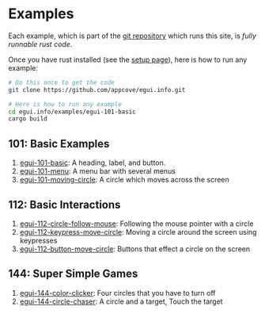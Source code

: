 
# Examples

Each example, which is part of the [git repository](https://github.com/appcove/egui.info.git) which runs this site, is *fully runnable rust code*. 

Once you have rust installed (see the [setup page](/setup)), here is how to run any example:

```bash
# Do this once to get the code
git clone https://github.com/appcove/egui.info.git

# Here is how to run any example
cd egui.info/examples/egui-101-basic
cargo build
```


## 101: Basic Examples

1. [egui-101-basic](./egui-101-basic): A heading, label, and button.
1. [egui-101-menu](./egui-101-menu): A menu bar with several menus
1. [egui-101-moving-circle](./egui-101-moving-circle): A circle which moves across the screen


## 112: Basic Interactions

1. [egui-112-circle-follow-mouse](./egui-112-circle-follow-mouse): Following the mouse pointer with a circle
1. [egui-112-keypress-move-circle](./egui-112-keypress-move-circle): Moving a circle around the screen using keypresses
1. [egui-112-button-move-circle](./egui-112-button-move-circle): Buttons that effect a circle on the screen


## 144: Super Simple Games

1. [egui-144-color-clicker](./egui-144-color-clicker): Four circles that you have to turn off
1. [egui-144-circle-chaser](./egui-144-circle-chaser/): A circle and a target, Touch the target